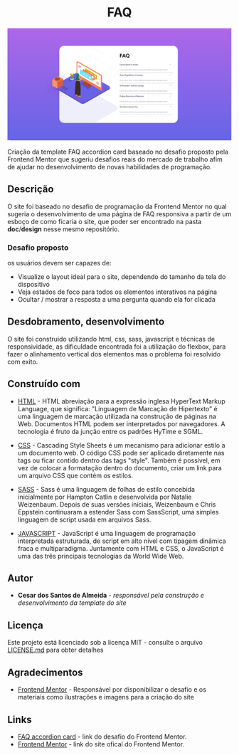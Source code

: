 <h1 align="center"> FAQ </h1>

<p align="center">
    <img src="doc/resultado_projeto/resultado.png" alt="imagem-site" width="600" height="auto">
</p>


Criação da template FAQ accordion card baseado no desafio proposto pela Frontend Mentor que sugeriu desafios reais do mercado de trabalho afim de ajudar no desenvolvimento de novas habilidades de programação.

## Descrição


 O site foi baseado no desafio de programação da Frontend Mentor no qual sugeria o desenvolvimento de uma página de FAQ responsiva a partir de um esboço de como ficaria o site, que poder ser encontrado na pasta __doc__/__design__  nesse mesmo repositório. 


### Desafio proposto

os usuários devem ser capazes de:

* Visualize o layout ideal para o site, dependendo do tamanho da tela do dispositivo
* Veja estados de foco para todos os elementos interativos na página
* Ocultar / mostrar a resposta a uma pergunta quando ela for clicada

## Desdobramento, desenvolvimento

O site foi construido utilizando html, css, sass, javascript e técnicas de responsividade, as dificuldade encontrada foi a utilização do flexbox, para fazer o alinhamento vertical dos elementos mas o problema foi resolvido com exito. 

## Construído com

* [HTML](https://www.w3schools.com/html/) - HTML abreviação para a expressão inglesa HyperText Markup Language, que significa: "Linguagem de Marcação de Hipertexto" é uma linguagem de marcação utilizada na construção de páginas na Web. Documentos HTML podem ser interpretados por navegadores. A tecnologia é fruto da junção entre os padrões HyTime e SGML.

* [CSS](https://www.w3schools.com/css/default.asp) - Cascading Style Sheets é um mecanismo para adicionar estilo a um documento web. O código CSS pode ser aplicado diretamente nas tags ou ficar contido dentro das tags "style". Também é possível, em vez de colocar a formatação dentro do documento, criar um link para um arquivo CSS que contém os estilos.

* [SASS](https://sass-lang.com/) - Sass é uma linguagem de folhas de estilo concebida inicialmente por Hampton Catlin e desenvolvida por Natalie Weizenbaum. Depois de suas versões iniciais, Weizenbaum e Chris Eppstein continuaram a estender Sass com SassScript, uma simples linguagem de script usada em arquivos Sass.

* [JAVASCRIPT](https://www.w3schools.com/js/default.asp) - JavaScript é uma linguagem de programação interpretada estruturada, de script em alto nível com tipagem dinâmica fraca e multiparadigma. Juntamente com HTML e CSS, o JavaScript é uma das três principais tecnologias da World Wide Web.


## Autor

* **Cesar dos Santos de Almeida** - *responsável pela construção e desenvolvimento da template do site*

## Licença
Este projeto está licenciado sob a licença MIT - consulte o arquivo  [LICENSE.md](LICENSE.md) para obter detalhes

## Agradecimentos

* [Frontend Mentor](https://www.frontendmentor.io/) - Responsável por disponibilizar o desafio e os materiais como ilustrações e imagens para a criação do site

## Links
* [FAQ accordion card](https://www.frontendmentor.io/challenges/faq-accordion-card-XlyjD0Oam) - link do desafio do Frontend Mentor.
* [Frontend Mentor](https://www.frontendmentor.io/) - link do site ofical do Frontend Mentor.



